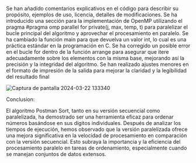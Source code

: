 Se han añadido comentarios explicativos en el código para describir su propósito, ejemplos de uso, licencia, detalles de modificaciones.
Se ha introducido una sección para la implementación de OpenMP utilizando el pragma #pragma omp parallel for private(j, max, temp, t) para paralelizar el bucle principal del algoritmo y aprovechar el procesamiento en paralelo.
Se ha cambiado la función main para que devuelva un valor int, lo cual es una práctica estándar en la programación en C.
Se ha corregido un posible error en el bucle for dentro de la función arrange para asegurar que itere adecuadamente sobre los elementos con la misma base, mejorando así la precisión y la integridad del algoritmo.
Se han realizado ajustes menores en el formato de impresión de la salida para mejorar la claridad y la legibilidad del resultado final


![Captura de pantalla 2024-03-22 133340](https://github.com/Atehortuaduque/introPP2182064/assets/140187815/86ef508e-0fc4-41fd-b72c-80b9e8ab78e7)

Conclusion:


El algoritmo Postman Sort, tanto en su versión secuencial como paralelizada, ha demostrado ser una herramienta eficaz para ordenar números basándose en sus dígitos individuales. Después de analizar los tiempos de ejecución, hemos observado que la versión paralelizada ofrece una mejora significativa en la velocidad de procesamiento en comparación con la versión secuencial. Esto subraya la importancia y la eficiencia del procesamiento paralelo en tareas de ordenamiento, especialmente cuando se manejan conjuntos de datos extensos.

